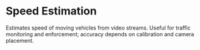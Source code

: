 # Speed Estimation
Estimates speed of moving vehicles from video streams. Useful for traffic monitoring and enforcement; accuracy depends on calibration and camera placement.
